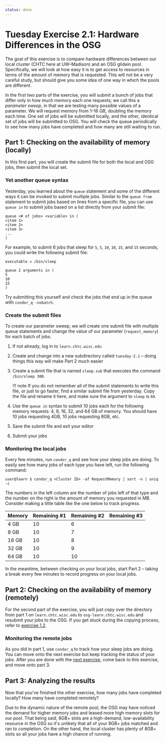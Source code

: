 ```yaml
---
status: done
---
```


Tuesday Exercise 2.1: Hardware Differences in the OSG
=====================================================

The goal of this exercise is to compare hardware differences between our local cluster (CHTC here at UW–Madison) and an
OSG glidein pool.
Specifically, we will look at how easy it is to get access to resources in terms of the amount of memory that is
requested.
This will not be a very careful study, but should give you some idea of one way in which the pools are different.

In the first two parts of the exercise, you will submit a bunch of jobs that differ only in how much memory each one
requests;
we call this a *parameter sweep*, in that we are testing many possible values of a parameter.
We will request memory from 1–16 GB, doubling the memory each time.
One set of jobs will be submitted locally, and the other, identical set of jobs will be submitted to OSG.
You will check the queue periodically to see how many jobs have completed and how many are still waiting to run.

Part 1: Checking on the availability of memory (locally)
--------------------------------------------------------

In this first part, you will create the submit file for both the local and OSG jobs, then submit the local set.

### Yet another queue syntax

Yesterday, you learned about the `queue` statement and some of the different ways it can be invoked to submit multiple
jobs.
Similar to the `queue from` statement to submit jobs based on lines from a specific file, you can use `queue in` to
submit jobs based on a list directly from your submit file:

```
queue <# of jobs> <variable> in (
<item 1>
<item 2>
<item 3>
...
)
```

For example, to submit 6 jobs that sleep for `5`, `5`, `10`, `10`, `15`, and `15` seconds, you could write the following
submit file:

```
executable = /bin/sleep

queue 2 arguments in (
5
10
15
)
```

Try submitting this yourself and check the jobs that end up in the queue with `condor_q -nobatch`.

### Create the submit files

To create our parameter sweep, we will create one submit file with multiple queue statements and change the value of our
parameter (`request_memory`) for each batch of jobs.

1.  If not already, log in to `learn.chtc.wisc.edu`
1.  Create and change into a new subdirectory called `tuesday-2.1` – doing things this way will make Part 2 much easier
1.  Create a submit file that is named `sleep.sub` that executes the command `/bin/sleep 300`.

    !!! note
        If you do not remember all of the submit statements to write this file, or just to go faster, find a similar
        submit file from yesterday.
        Copy the file and rename it here, and make sure the argument to `sleep` is `60`.

1.  Use the `queue in` syntax to submit 10 jobs each for the following memory requests: 4, 8, 16, 32, and 64 GB of memory.
    You should have 10 jobs requesting 4GB, 10 jobs requesting 8GB, etc.
1.  Save the submit file and exit your editor
1.  Submit your jobs

### Monitoring the local jobs

Every few minutes, run `condor_q` and see how your sleep jobs are doing.
To easily see how many jobs of each type you have left, run the following command:

``` console
user@learn $ condor_q <Cluster ID> -af RequestMemory | sort -n | uniq -c
```

The numbers in the left column are the number of jobs left of that type and the number on the right is the amount of
memory you requested in MB.
Consider making a little table like the one below to track progress.

| Memory | Remaining \#1 | Remaining \#2 | Remaining \#3 |
|:-------|:--------------|:--------------|:--------------|
| 4 GB   | 10            | 6             |               |
| 8 GB   | 10            | 7             |               |
| 16 GB  | 10            | 8             |               |
| 32 GB  | 10            | 9             |               |
| 64 GB  | 10            | 10            |               |

In the meantime, between checking on your local jobs, start Part 2 – taking a break every few minutes to record progress
on your local jobs.

Part 2: Checking on the availability of memory (remotely)
---------------------------------------------------------

For the second part of the exercise, you will just copy over the directory from part 1 on `learn.chtc.wisc.edu` to
`osg-learn.chtc.wisc.edu` and resubmit your jobs to the OSG.
If you get stuck during the copying process, refer to [exercise 1.2](/materials/day2/part1-ex2-login-scp.md).

### Monitoring the remote jobs

As you did in part 1, use `condor_q` to track how your sleep jobs are doing.
You can move onto the next exercise but keep tracking the status of your jobs.
After you are done with the [next exercise](/materials/day2/part2-ex2-software-diffs.md), come back to this exercise,
and move onto part 3.

Part 3: Analyzing the results
-----------------------------

Now that you've finished the other exercise, how many jobs have completed locally? How many have completed remotely?

Due to the dynamic nature of the remote pool, the OSG may have noticed the demand for higher memory jobs and leased more
high memory slots for our pool.
That being said, 8GB+ slots are a high-demand, low-availability resource in the OSG so it's unlikely that all of your
8GB+ jobs matched and ran to completion.
On the other hand, the local cluster has plenty of 8GB+ slots so all your jobs have a high chance of running.
